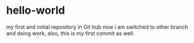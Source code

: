 # hello-world
my first and initial repository in Git hub 
now i am switched to other branch and doing work, 
also, this is my first commit as well.

